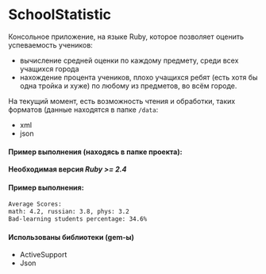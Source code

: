 # SchoolStatistic

Консольное приложение, на языке Ruby, которое позволяет оценить успеваемость учеников:
- вычисление средней оценки по каждому предмету, среди всех учащихся города
- нахождение процента учеников, плохо учащихся ребят (есть хотя бы одна тройка и хуже) по любому из предметов, во всём городе.

На текущий момент, есть возможность чтения и обработки, таких форматов (данные находятся в папке `/data`:
- xml
- json

#### Пример выполнения (находясь в папке проекта):
**Необходимая версия *Ruby >= 2.4***
#### Пример выполнения:

```sh
Average Scores:
math: 4.2, russian: 3.8, phys: 3.2
Bad-learning students percentage: 34.6%
```

#### Использованы библиотеки (gem-ы)
- ActiveSupport
- Json

